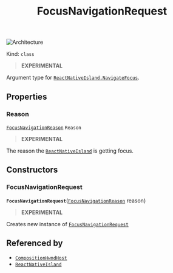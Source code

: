 ﻿---
id: FocusNavigationRequest
title: FocusNavigationRequest
---

![Architecture](https://img.shields.io/badge/architecture-new_only-blue)

Kind: `class`

> **EXPERIMENTAL**

Argument type for [`ReactNativeIsland.NavigateFocus`](ReactNativeIsland#navigatefocus).

## Properties
### Reason
 [`FocusNavigationReason`](FocusNavigationReason) `Reason`

> **EXPERIMENTAL**

The reason the [`ReactNativeIsland`](ReactNativeIsland) is getting focus.

## Constructors
### FocusNavigationRequest
 **`FocusNavigationRequest`**([`FocusNavigationReason`](FocusNavigationReason) reason)

> **EXPERIMENTAL**

Creates new instance of [`FocusNavigationRequest`](FocusNavigationRequest)

## Referenced by
- [`CompositionHwndHost`](CompositionHwndHost)
- [`ReactNativeIsland`](ReactNativeIsland)

